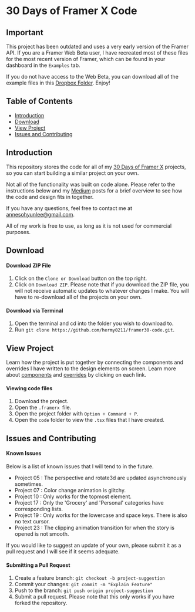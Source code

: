 # 30 Days of Framer X Code


## Important

This project has been outdated and uses a very early version of the Framer API. If you are a Framer Web Beta user, I have recreated most of these files for the most recent version of Framer, which can be found in your dashboard in the `Examples` tab.

If you do not have access to the Web Beta, you can download all of the example files in this [Dropbox Folder](https://bit.ly/34GseFx). Enjoy!


## Table of Contents

* [Introduction](#introduction)
* [Download](#download)
* [View Project](#view-project)
* [Issues and Contributing](#issues-and-contributing)


## Introduction

This repository stores the code for all of my [30 Days of Framer X](https://hermy0211.github.io/framer30/) projects, so you can start building a similar project on your own.

Not all of the functionality was built on code alone. Please refer to the instructions below and my [Medium](https://medium.com/@annelee_22736) posts for a brief overview to see how the code and design fits in together.

If you have any questions, feel free to contact me at annesohyunlee@gmail.com.

All of my work is free to use, as long as it is not used for commercial purposes.


## Download

#### Download ZIP File
1. Click on the `Clone or Download` button on the top right.
2. Click on `Download ZIP`.
Please note that if you download the ZIP file, you will not receive automatic updates to whatever changes I make. You will have to re-download all of the projects on your own.

#### Download via Terminal
1. Open the terminal and cd into the folder you wish to download to.
2. Run `git clone https://github.com/hermy0211/framer30-code.git`.


## View Project

Learn how the project is put together by connecting the components and overrides I have written to the design elements on screen. Learn more about [components](https://framer.com/learn/docs/components) and [overrides](https://framer.com/learn/docs/overrides) by clicking on each link.

#### Viewing code files
1. Download the project.
2. Open the `.framerx `file.
3. Open the project folder with `Option + Command + P`.
4. Open the `code` folder to view the `.tsx` files that I have created.


## Issues and Contributing

#### Known Issues
Below is a list of known issues that I will tend to in the future.
- Project 05 : The perspective and rotate3d are updated asynchronously sometimes.
- Project 07 : Color change animation is glitchy.
- Project 10 : Only works for the topmost element.
- Project 17 : Only the 'Grocery' and 'Personal' categories have corresponding lists.
- Project 19 : Only works for the lowercase and space keys. There is also no text cursor.
- Project 23 : The clipping animation transition for when the story is opened is not smooth.

If you would like to suggest an update of your own, please submit it as a pull request and I will see if it seems adequate.

#### Submitting a Pull Request
1. Create a feature branch: `git checkout -b project-suggestion`
2. Commit your changes: `git commit -m "Explain Feature"`
3. Push to the branch: `git push origin project-suggestion`
4. Submit a pull request.
Please note that this only works if you have forked the repository.
